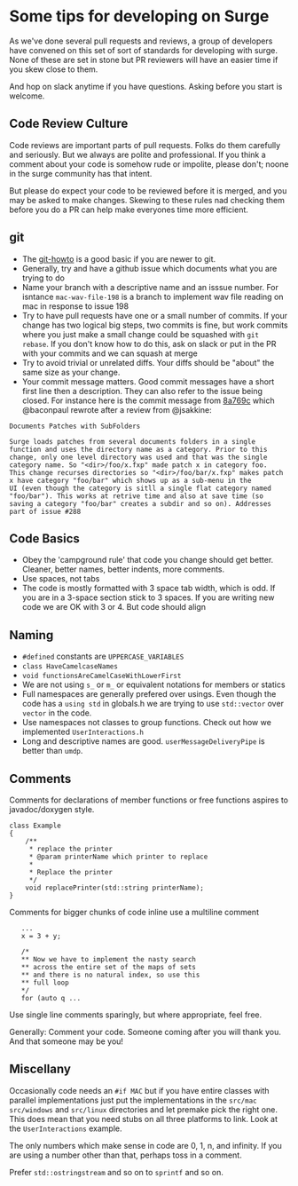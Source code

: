 # Some tips for developing on Surge

As we've done several pull requests and reviews, a group of developers have convened on this set of 
sort of standards for developing with surge. None of these are set in stone but PR reviewers will
have an easier time if you skew close to them.

And hop on slack anytime if you have questions. Asking before you start is welcome.

## Code Review Culture

Code reviews are important parts of pull requests. Folks do them carefully and
seriously. But we always are polite and professional. If you think a comment about
your code is somehow rude or impolite, please don't; noone in the surge community has that 
intent.

But please do expect your code to be reviewed before it is merged, and you may be asked
to make changes. Skewing to these rules nad checking them before you do a PR can help 
make everyones time more efficient.

## git

* The [git-howto](git-howto.md) is a good basic if you are newer to git.
* Generally, try and have a github issue which documents what you are trying to do
* Name your branch with a descriptive name and an isssue number. For isntance
`mac-wav-file-198` is a branch to implement wav file reading on mac in response to issue
198
* Try to have pull requests have one or a small number of commits. If your change has two
logical big steps, two commits is fine, but work commits where you just make a small change
could be squashed with `git rebase`. If you don't know how to do this, ask on slack or 
put in the PR with your commits and we can squash at merge
* Try to avoid trivial or unrelated diffs. Your diffs should be "about" the same size as your
change.
* Your commit message matters. Good commit messages have a short first line then a description.
They can also refer to the issue being closed. For instance here is the commit message from
[8a769c](https://github.com/surge-synthesizer/surge/commit/8a769c87220959997633a32baabe76a2887d6d18)
which @baconpaul rewrote after a review from @jsakkine:
```
Documents Patches with SubFolders

Surge loads patches from several documents folders in a single
function and uses the directory name as a category. Prior to this
change, only one level directory was used and that was the single
category name. So "<dir>/foo/x.fxp" made patch x in category foo.
This change recurses directories so "<dir>/foo/bar/x.fxp" makes patch
x have category "foo/bar" which shows up as a sub-menu in the
UI (even though the category is sitll a single flat category named
"foo/bar"). This works at retrive time and also at save time (so
saving a category "foo/bar" creates a subdir and so on). Addresses
part of issue #288
```

## Code Basics

* Obey the 'campground rule' that code you change should get better. Cleaner, better names,
better indents, more comments.
* Use spaces, not tabs
* The code is mostly formatted with 3 space tab width, which is odd. If you are in a 3-space
section stick to 3 spaces. If you are writing new code we are OK with 3 or 4. But code should align

## Naming

* `#defined` constants are `UPPERCASE_VARIABLES`
* `class HaveCamelcaseNames`
* `void functionsAreCamelCaseWithLowerFirst`
* We are not using `s_` or `m_` or equivalent notations for members or statics
* Full namespaces are generally prefered over usings. Even though the code has a `using std` in globals.h we are trying to use
`std::vector` over `vector` in the code. 
* Use namespaces not classes to group functions. Check out how we implemented `UserInteractions.h`
* Long and descriptive names are good. `userMessageDeliveryPipe` is better than `umdp`. 

## Comments

Comments for declarations of member functions or free functions aspires to javadoc/doxygen style.

```
class Example
{
    /**
     * replace the printer
     * @param printerName which printer to replace
     *
     * Replace the printer 
     */
    void replacePrinter(std::string printerName);
}
```

Comments for bigger chunks of code inline use a multiline comment

```
   ...
   x = 3 + y;
   
   /*
   ** Now we have to implement the nasty search
   ** across the entire set of the maps of sets
   ** and there is no natural index, so use this
   ** full loop
   */
   for (auto q ...
```

Use single line comments sparingly, but where appropriate, feel free.

Generally: Comment your code. Someone coming after you will thank you. And that someone may be you!

## Miscellany

Occasionally code needs an `#if MAC` but if you have entire classes with parallel implementations
just put the implementations in the `src/mac` `src/windows` and `src/linux` directories and
let premake pick the right one. This does mean that you need stubs on all three platforms to link.
Look at the `UserInteractions` example.

The only numbers which make sense in code are 0, 1, n, and infinity. If you are using a number other
than that, perhaps toss in a comment.

Prefer `std::ostringstream` and so on to `sprintf` and so on.


